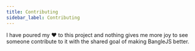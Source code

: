 ```yaml
---
title: Contributing
sidebar_label: Contributing
---
```


I have poured my :heart: to this project and nothing gives me more joy to see someone contribute to it with the shared goal of making BangleJS better.
